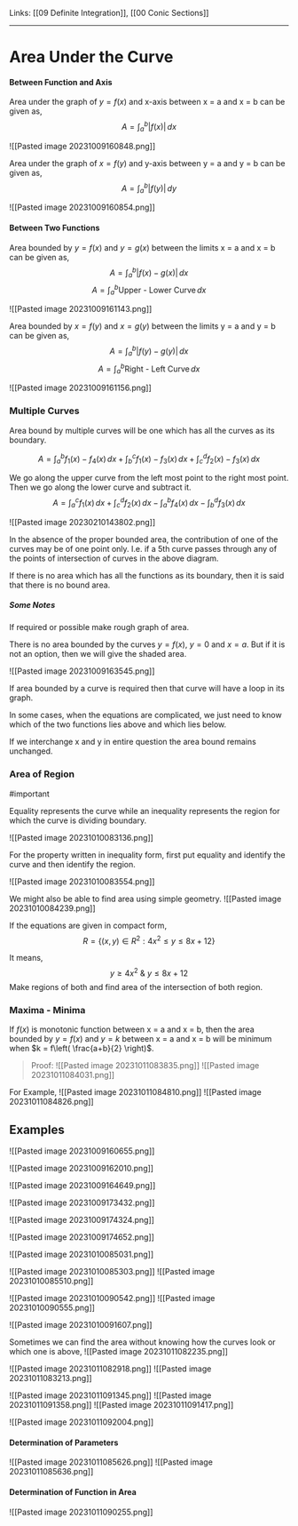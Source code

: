 Links: [[09 Definite Integration]], [[00 Conic Sections]]
___
# Area Under the Curve

#### Between Function and Axis
Area under the graph of $y = f(x)$ and x-axis between x = a and x = b can be given as,
$$A = \int_{a}^{b} |f(x)| \, dx$$

![[Pasted image 20231009160848.png]]

Area under the graph of $x = f(y)$ and y-axis between y = a and y = b can be given as,
$$A = \int_{a}^{b} |f(y)| \, dy$$

![[Pasted image 20231009160854.png]]

#### Between Two Functions 
Area bounded by $y = f(x)$ and $y = g(x)$ between the limits x = a and x = b can be given as,
$$A = \int_{a}^{b} |f(x) - g(x)| \, dx$$
$$A = \int_{a}^{b} \text{Upper - Lower Curve} \, dx$$

![[Pasted image 20231009161143.png]]

Area bounded by $x = f(y)$ and $x = g(y)$ between the limits y = a and y = b can be given as,
$$A = \int_{a}^{b} |f(y) - g(y)| \, dx$$
$$A = \int_{a}^{b} \text{Right - Left Curve} \, dx$$

![[Pasted image 20231009161156.png]]

### Multiple Curves 
Area bound by multiple curves will be one which has all the curves as its boundary. 

$$A = \int_{a}^{b} f_{1}(x) - f_{4}(x) \, dx + \int_{b}^{c} f_{1}(x) - f_{3}(x) \, dx + \int_{c}^{d} f_{2}(x) - f_{3}(x) \, dx$$

We go along the upper curve from the left most point to the right most point. Then we go along the lower curve and subtract it. 
$$A = \int_{a}^{c} f_{1}(x) \, dx + \int_{c}^{d} f_{2}(x) \, dx - \int_{a}^{b} f_{4}(x) \, dx - \int_{b}^{d} f_{3}(x) \, dx$$

![[Pasted image 20230210143802.png]]

In the absence of the proper bounded area, the contribution of one of the curves may be of one point only. I.e. if a 5th curve passes through any of the points of intersection of curves in the above diagram. 

If there is no area which has all the functions as its boundary, then it is said that there is no bound area. 

##### Some Notes 
If required or possible make rough graph of area. 

There is no area bounded by the curves $y = f(x)$, $y = 0$ and $x = a$. But if it is not an option, then we will give the shaded area.

![[Pasted image 20231009163545.png]]

If area bounded by a curve is required then that curve will have a loop in its graph. 

In some cases, when the equations are complicated, we just need to know which of the two functions lies above and which lies below. 

If we interchange x and y in entire question the area bound remains unchanged.

### Area of Region 
#important 

Equality represents the curve while an inequality represents the region for which the curve is dividing boundary. 

![[Pasted image 20231010083136.png]]

For the property written in inequality form, first put equality and identify the curve and then identify the region. 

![[Pasted image 20231010083554.png]]

We might also be able to find area using simple geometry.
![[Pasted image 20231010084239.png]]

If the equations are given in compact form,
$$R = \{ (x,y) \in R^{2} : 4x^{2} \leq y \leq 8x+12 \}$$

It means,
$$y \geq 4x^{2}\ \&\ y \leq 8x+12$$
Make regions of both and find area of the intersection of both region. 

### Maxima - Minima 
If $f(x)$ is monotonic function between x = a and x = b, then the area bounded by $y = f(x)$ and $y = k$ between x = a and x = b will be minimum when $k = f\left( \frac{a+b}{2} \right)$. 

> Proof:
> ![[Pasted image 20231011083835.png]]
> ![[Pasted image 20231011084031.png]]


For Example,
![[Pasted image 20231011084810.png]]
![[Pasted image 20231011084826.png]]

## Examples 
![[Pasted image 20231009160655.png]]

![[Pasted image 20231009162010.png]]

![[Pasted image 20231009164649.png]]

![[Pasted image 20231009173432.png]]

![[Pasted image 20231009174324.png]]

![[Pasted image 20231009174652.png]]

![[Pasted image 20231010085031.png]]

![[Pasted image 20231010085303.png]]
![[Pasted image 20231010085510.png]]

![[Pasted image 20231010090542.png]]
![[Pasted image 20231010090555.png]]

![[Pasted image 20231010091607.png]]

Sometimes we can find the area without knowing how the curves look or which one is above,
![[Pasted image 20231011082235.png]]

![[Pasted image 20231011082918.png]]
![[Pasted image 20231011083213.png]]

![[Pasted image 20231011091345.png]]
![[Pasted image 20231011091358.png]]
![[Pasted image 20231011091417.png]]

![[Pasted image 20231011092004.png]]

#### Determination of Parameters 
![[Pasted image 20231011085626.png]]
![[Pasted image 20231011085636.png]]

#### Determination of Function in Area
![[Pasted image 20231011090255.png]]
